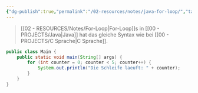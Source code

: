```yaml
---
{"dg-publish":true,"permalink":"/02-resources/notes/java-for-loop/","tags":["code/java/loop"],"updated":"2024-09-23T12:53:18.233+02:00"}
---
```


>[[02 - RESOURCES/Notes/For-Loop\|For-Loop]]s in [[00 - PROJECTS/Java\|Java]] hat das gleiche Syntax wie bei [[00 - PROJECTS/C Sprache\|C Sprache]].

```java
public class Main {
    public static void main(String[] args) {
        for (int counter = 0; counter < 5; counter++) {
            System.out.println("Die Schleife laeuft: " + counter);
        }
    }
}
```